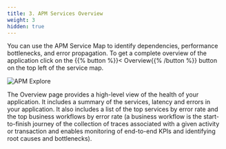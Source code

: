 ```yaml
---
title: 3. APM Services Overview
weight: 3
hidden: true
---
```


You can use the APM Service Map to identify dependencies, performance bottlenecks, and error propagation. To get a complete overview of the application click on the {{% button %}}< Overview{{% /button %}} button on the top left of the service map.

![APM Explore](../images/apm-overview.png)

The Overview page provides a high-level view of the health of your application. It includes a summary of the services, latency and errors in your application. It also includes a list of the top services by error rate and the top business workflows by error rate (a business workflow is the start-to-finish journey of the collection of traces associated with a given activity or transaction and enables monitoring of end-to-end KPIs and identifying root causes and bottlenecks).
